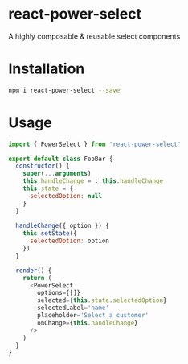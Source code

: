 # react-power-select
A highly composable &amp; reusable select components

# Installation

```bash
npm i react-power-select --save
```

# Usage

```js
import { PowerSelect } from 'react-power-select'

export default class FooBar {
  constructor() {
    super(...arguments)
    this.handleChange = ::this.handleChange
    this.state = {
      selectedOption: null
    }
  }
  
  handleChange({ option }) {
    this.setState({
      selectedOption: option
    })
  }

  render() {
    return (
      <PowerSelect
        options={[]}
        selected={this.state.selectedOption}
        selectedLabel='name'
        placeholder='Select a customer'
        onChange={this.handleChange}
      />
    )
  }
}
```
